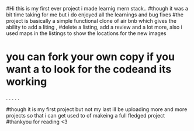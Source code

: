 #Hi this is my first ever project i made learnig mern stack..
#though it was a bit time taking for me but i do enjoyed all the learnings and bug fixes
#the project is basically a simple functional clone of air bnb which gives the ability to add a liting ,
#delete a listing, add a review and a lot more, also i used maps in the listings to show the locations for the new images
# you can fork your own copy if you want a to look for the codeand its working
.
.
.
.
.

#though it is my first project but not my last ill be uploading more and more projects so that i can get used to of makeing a full fledged project 
#thankyou for reading <3 